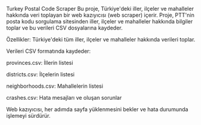 Turkey Postal Code Scraper
Bu proje, Türkiye'deki iller, ilçeler ve mahalleler hakkında veri toplayan bir web kazıyıcısı (web scraper) içerir. Proje, PTT'nin posta kodu sorgulama sitesinden iller, ilçeler ve mahalleler hakkında bilgiler toplar ve bu verileri CSV dosyalarına kaydeder.

Özellikler:
Türkiye'deki tüm iller, ilçeler ve mahalleler hakkında verileri toplar.

Verileri CSV formatında kaydeder:

provinces.csv: İllerin listesi

districts.csv: İlçelerin listesi

neighborhoods.csv: Mahallelerin listesi

crashes.csv: Hata mesajları ve oluşan sorunlar

Web kazıyıcısı, her adımda sayfa yüklenmesini bekler ve hata durumunda işlemeyi sürdürür.